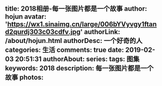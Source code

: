title: 2018相册-每一张图片都是一个故事
author: hojun
avatar: 'https://wx1.sinaimg.cn/large/006bYVyvgy1ftand2qurdj303c03cdfv.jpg'
authorLink: /about/hojun.html
authorDesc: 一个好奇的人
categories: 生活
comments: true
date: 2019-02-03 20:51:31
authorAbout:
series:
tags: 图集
keywords: 2018
description: 每一张图片都是一个故事
photos: 
---
